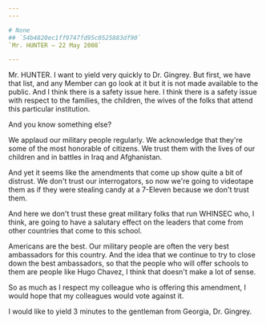 ```yaml
---
---

# None
## `54b4820ec1ff9747fd95c0525883df90`
`Mr. HUNTER — 22 May 2008`

---
```



Mr. HUNTER. I want to yield very quickly to Dr. Gingrey. But first, 
we have that list, and any Member can go look at it but it is not made 
available to the public. And I think there is a safety issue here. I 
think there is a safety issue with respect to the families, the 
children, the wives of the folks that attend this particular 
institution.



And you know something else?

We applaud our military people regularly. We acknowledge that they're 
some of the most honorable of citizens. We trust them with the lives of 
our children and in battles in Iraq and Afghanistan.

And yet it seems like the amendments that come up show quite a bit of 
distrust. We don't trust our interrogators, so now we're going to 
videotape them as if they were stealing candy at a 7-Eleven because we 
don't trust them.

And here we don't trust these great military folks that run WHINSEC 
who, I think, are going to have a salutary effect on the leaders that 
come from other countries that come to this school.

Americans are the best. Our military people are often the very best 
ambassadors for this country. And the idea that we continue to try to 
close down the best ambassadors, so that the people who will offer 
schools to them are people like Hugo Chavez, I think that doesn't make 
a lot of sense.

So as much as I respect my colleague who is offering this amendment, 
I would hope that my colleagues would vote against it.

I would like to yield 3 minutes to the gentleman from Georgia, Dr. 
Gingrey.